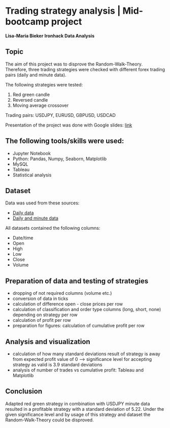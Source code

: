 # Trading strategy analysis | Mid-bootcamp project

**Lisa-Maria Bieker**
**Ironhack Data Analysis**

## Topic

The aim of this project was to disprove the Random-Walk-Theory. Therefore, three trading strategies were checked with different forex trading pairs (daily and minute data). 

The following strategies were tested:
1) Red green candle
2) Reversed candle
3) Moving average crossover

Trading pairs: USDJPY, EURUSD, GBPUSD, USDCAD

Presentation of the project was done with Google slides: [link](https://docs.google.com/presentation/d/1PZe9e99hSPyGy4r6Np3WpFqlSk9mLt3SleRImtloFlo/edit?usp=sharing)

## The following tools/skills were used:

  * Jupyter Notebook
  * Python: Pandas, Numpy, Seaborn, Matplotlib
  * MySQL
  * Tableau
  * Statistical analysis

## Dataset

Data was used from these sources:

  * [Daily data](https://stooq.com/db/h/)
  * [Daily and minute data](https://www.interactivebrokers.com/en/home.php)

All datasets contained the following columns:

  * Date/time
  * Open
  * High
  * Low
  * Close
  * Volume

## Preparation of data and testing of strategies

  * dropping of not required columns (volume etc.)
  * conversion of data in ticks
  * calculation of difference open - close prices per row
  * calculation of classification and order type columns (long, short, none) depending on strategy per row
  * calculation of profit per row
  * preparation for figures: calculation of cumulative profit per row
 
 ## Analysis and visualization
 
  * calculation of how many standard deviations result of strategy is away from expected profit value of 0 --> significance level for accepting strategy 
    as valid is 3.9 standard deviations
  * analysis of number of trades vs cumulative profit: Tableau and Matplotlib

## Conclusion

Adapted red green strategy in combination with USDJPY minute data resulted in a profitable strategy with a standard deviation of 5.22. Under the given significance level and by usage of this strategy and dataset the Random-Walk-Theory could be disproved.

